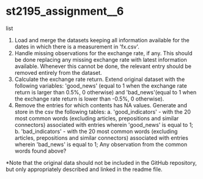 # st2195_assignment__6

list
1. Load and merge the datasets keeping all information available for the dates in which there is a measurement in 'fx.csv'.
2. Handle missing observations for the exchange rate, if any. This should be done replacing any missing exchange rate with latest information available. Whenever this cannot be done, the relevant entry should be removed entirely from the dataset.
3. Calculate the exchange rate return. Extend original dataset with the following variables: 'good_news' (equal to 1 when the exchange rate return is larger than 0.5%, 0 otherwise) and 'bad_news'(equal to 1 when the exchange rate return is lower than -0.5%, 0 otherwise).
4. Remove the entries for which contents has NA values. Generate and store in the csv the following tables: 
a. 'good_indicators' - with the 20 most common words (excluding articles, prepositions and similar connectors) associated with entries wherein 'good_news' is equal to 1;
b. 'bad_indicators' - with the 20 most common words (excluding articles, prepositions and similar connectors) associated with entries wherein 'bad_news' is equal to 1;
Any observation from the common words found above?

*Note that the original data should not be included in the GitHub repository, but only appropriately described and linked in the readme file. 
